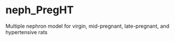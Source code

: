 # neph_PregHT
 Multiple nephron model for virgin, mid-pregnant, late-pregnant, and hypertensive rats
